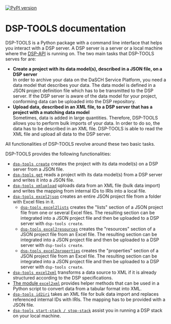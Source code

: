 [![PyPI version](https://badge.fury.io/py/dsp-tools.svg)](https://badge.fury.io/py/dsp-tools)

# DSP-TOOLS documentation

DSP-TOOLS is a Python package with a command line interface that helps you interact with a DSP server. A DSP server 
is a server or a local machine where the [DSP-API](https://github.com/dasch-swiss/dsp-api) is running on. The two main 
tasks that DSP-TOOLS serves for are:

- **Create a project with its data model(s), described in a JSON file, on a DSP server**  
  In order to archive your data on the DaSCH Service Platform, you need a data model that describes your data.
  The data model is defined in a JSON project definition file which has to be transmitted to the DSP server. If the DSP 
  server is aware of the data model for your project, conforming data can be uploaded into the DSP repository.
- **Upload data, described in an XML file, to a DSP server that has a project with a matching data model**  
  Sometimes, data is added in large quantities. Therefore, DSP-TOOLS allows you to perform bulk imports of your
  data. In order to do so, the data has to be described in an XML file. DSP-TOOLS is able to read the XML file and 
  upload
  all data to the DSP server.

All functionalities of DSP-TOOLS revolve around these two basic tasks. 

DSP-TOOLS provides the following functionalities:

- [`dsp-tools create`](https://docs.dasch.swiss/latest/DSP-TOOLS/dsp-tools-usage/#create-a-project-on-a-dsp-server) 
  creates the project with its data model(s) on a DSP server from a JSON file.
- [`dsp-tools get`](https://docs.dasch.swiss/latest/DSP-TOOLS/dsp-tools-usage#get-a-project-from-a-dsp-server) reads a project with its data model(s) from 
  a DSP server and writes it into a JSON file.
- [`dsp-tools xmlupload`](https://docs.dasch.swiss/latest/DSP-TOOLS/dsp-tools-usage/#upload-data-to-a-dsp-server) 
  uploads data from an XML file (bulk
  data import) and writes the mapping from internal IDs to IRIs into a local file.
- [`dsp-tools excel2json`](https://docs.dasch.swiss/latest/DSP-TOOLS/dsp-tools-usage/#create-a-json-project-file-from-excel-files) 
  creates an entire JSON project file from a folder with Excel files in it.
    - [`dsp-tools excel2lists`](https://docs.dasch.swiss/latest/DSP-TOOLS/dsp-tools-usage/#create-the-lists-section-of-a-json-project-file-from-excel-files)
      creates the "lists" section of a JSON project file from one or several Excel files. The resulting section can be 
      integrated into a JSON project file and then be uploaded to a DSP server with `dsp-tools create`.
    - [`dsp-tools excel2resources`](https://docs.dasch.swiss/latest/DSP-TOOLS/dsp-tools-usage/#create-the-resources-section-of-a-json-project-file-from-an-excel-file)
      creates the "resources" section of a JSON project file from an Excel file. The resulting section can be integrated 
      into a JSON project file and then be uploaded to a DSP server with `dsp-tools create`.
    - [`dsp-tools excel2properties`](https://docs.dasch.swiss/latest/DSP-TOOLS/dsp-tools-usage/#create-the-properties-section-of-a-json-project-file-from-an-excel-file)
      creates the "properties" section of a JSON project file from an Excel file. The resulting section can be integrated 
      into a JSON project file and then be uploaded to a DSP server with `dsp-tools create`.
- [`dsp-tools excel2xml`](https://docs.dasch.swiss/latest/DSP-TOOLS/dsp-tools-usage/#create-an-xml-file-from-excelcsv) 
  transforms a data source to XML if it is already structured according to the DSP specifications.
- [The module `excel2xml`](https://docs.dasch.swiss/latest/DSP-TOOLS/dsp-tools-usage/#use-the-module-excel2xml-to-convert-a-data-source-to-xml) 
  provides helper methods that can be used in a Python script to convert data from a tabular format into XML.
- [`dsp-tools id2iri`](https://docs.dasch.swiss/latest/DSP-TOOLS/dsp-tools-usage/#replace-internal-ids-with-iris-in-xml-file)
  takes an XML file for bulk data import and replaces referenced internal IDs with IRIs. The mapping has to be provided
  with a JSON file.
- [`dsp-tools start-stack / stop-stack`](https://docs.dasch.swiss/latest/DSP-TOOLS/dsp-tools-usage/#start-a-dsp-stack-on-your-local-machine)
  assist you in running a DSP stack on your local machine.
